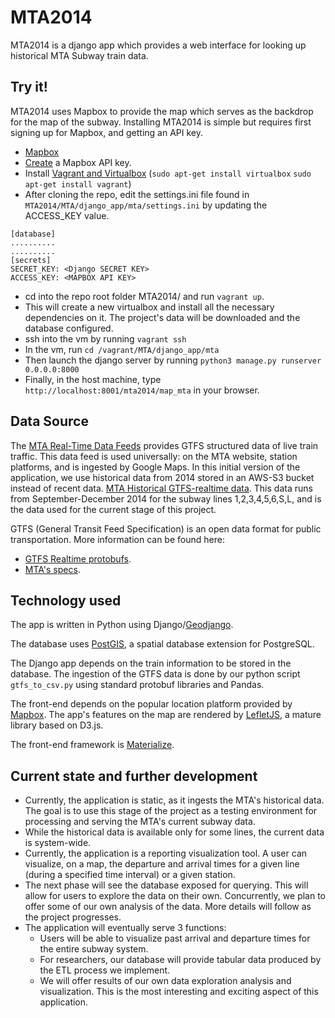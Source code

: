 # MTA2014

MTA2014 is a django app which provides a web interface for looking up
historical MTA Subway train data.

## Try it!

MTA2014 uses Mapbox to provide the map which serves as the backdrop for the
map of the subway. Installing MTA2014 is simple but requires first signing
up for Mapbox, and getting an API key.

* [Mapbox](https://mapbox.com)
* [Create](https://docs.mapbox.com/help/how-mapbox-works/access-tokens/#creating-and-managing-access-tokens) a Mapbox API key.
* Install [Vagrant and Virtualbox](https://www.vagrantup.com/intro/getting-started/) (`sudo apt-get install virtualbox` `sudo apt-get install vagrant`)
* After cloning the repo, edit the settings.ini file found in
`MTA2014/MTA/django_app/mta/settings.ini` by updating the ACCESS_KEY value.
```
[database]
..........
..........
[secrets]
SECRET_KEY: <Django SECRET KEY>
ACCESS_KEY: <MAPBOX API KEY>
```
* cd into the repo root folder MTA2014/ and run `vagrant up`.
* This will create a new virtualbox and install all the necessary dependencies
on it. The project's data will be downloaded and the database configured.
* ssh into the vm by running `vagrant ssh`
* In the vm, run `cd /vagrant/MTA/django_app/mta`
* Then launch the django server by running `python3 manage.py runserver 0.0.0.0:8000`
* Finally, in the host machine, type `http://localhost:8001/mta2014/map_mta` in your browser.

## Data Source

The [MTA Real-Time Data Feeds](http://datamine.mta.info/) provides
GTFS structured data of live train traffic. This data feed is used universally:
on the MTA website, station platforms, and is ingested by Google Maps. In this
initial version of the application, we use historical data from 2014 stored in
an AWS-S3 bucket instead of recent data. [MTA Historical GTFS-realtime data](http://web.mta.info/developers/MTA-Subway-Time-historical-data.html).
This data runs from September-December 2014 for the subway lines 1,2,3,4,5,6,S,L, and is the data used for the current stage of this project.

GTFS (General Transit Feed Specification) is an open data format for public transportation. 
More information can be found here:

* [GTFS Realtime protobufs](https://developers.google.com/transit/gtfs-realtime/).
* [MTA's specs](http://datamine.mta.info/sites/all/files/pdfs/GTFS-Realtime-NYC-Subway%20version%201%20dated%207%20Sep.pdf).

## Technology used

The app is written in Python using
Django/[Geodjango](https://docs.djangoproject.com/en/2.1/ref/contrib/gis/).

The database uses [PostGIS](https://postgis.net/), a spatial database extension for PostgreSQL.

The Django app depends on the train information to be stored in the database.
The ingestion of the GTFS data is done by our python script `gtfs_to_csv.py`
using standard protobuf libraries and Pandas.

The front-end depends on the popular location platform provided by [Mapbox](https://mapbox.com).
The app's features on the map are rendered by [LefletJS](https://leafletjs.com/), a mature library based on D3.js.

The front-end framework is [Materialize](https://materializecss.com/).

## Current state and further development
* Currently, the application is static, as it ingests the MTA's historical data. The goal is to use this stage of the project as a testing environment for processing and serving the MTA's current subway data.
* While the historical data is available only for some lines, the current data is system-wide.
* Currently, the application is a reporting visualization tool. A user can visualize, on a map, the departure and arrival times for a given line (during a specified time interval) or a given station. 
* The next phase will see the database exposed for querying. This will allow for users to explore the data on their own. Concurrently, we plan to offer some of our own analysis of the data. More details will follow as the project progresses.
* The application will eventually serve 3 functions:
  * Users will be able to visualize past arrival and departure times for the entire subway system.
  * For researchers, our database will provide tabular data produced by the ETL process we implement.
  * We will offer results of our own data exploration analysis and visualization. This is the most interesting and exciting aspect of this application. 
